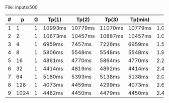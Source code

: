 File: inputs/500

| # | p | G | Tp(1) | Tp(2) | Tp(3) | Tp(min) | Sp | Ep |
|---|---|---|-------|-------|-------|----|----|----|
| 1  | 1  | 1  | 10993ms | 10779ms | 11070ms | 10779ms | 1.000000 | 1.000000 |
| 2  | 2  | 1  | 10673ms | 10457ms | 10887ms | 10457ms | 1.030793 | 0.515396 |
| 3  | 4  | 1  | 6959ms | 7457ms | 7226ms | 6959ms | 1.548929 | 0.387232 |
| 4  | 8  | 1  | 5806ms | 5548ms | 5548ms | 5548ms | 1.942862 | 0.242858 |
| 5  | 16 | 1  | 4861ms | 4770ms | 5864ms | 4770ms | 2.259748 | 0.141234 |
| 6  | 32 | 1  | 4414ms | 4819ms | 4892ms | 4414ms | 2.442003 | 0.076313 |
| 7  | 64 | 1  | 5180ms | 5393ms | 5138ms | 5138ms | 2.097898 | 0.032780 |
| 8  | 128 | 1  | 4073ms | 4459ms | 4299ms | 4073ms | 2.646452 | 0.020675 |
| 9  | 1024 | 1  | 4482ms | 4450ms | 4479ms | 4450ms | 2.422247 | 0.002365 |
